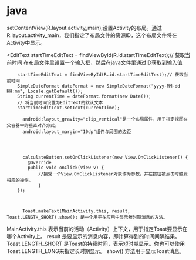 # java
setContentView(R.layout.activity_main);设置Activity的布局。通过R.layout.activity_main，我们指定了布局文件的资源ID，这个布局文件将在Activity中显示。


<EditText
        android:id="@+id/startTimeEditText"
        android:layout_width="match_parent"
        android:layout_height="wrap_content"
        android:hint="开始时间"
        android:inputType="datetime"/>
<EditText
startTimeEditText = findViewById(R.id.startTimeEditText);// 获取当前时间
在布局文件里设置一个输入框，然后在java文件里通过ID获取到输入值
          
          
        startTimeEditText = findViewById(R.id.startTimeEditText);// 获取当前时间
        SimpleDateFormat dateFormat = new SimpleDateFormat("yyyy-MM-dd HH:mm", Locale.getDefault());
        String currentTime = dateFormat.format(new Date());
        // 将当前时间设置为EditText的默认文本
        startTimeEditText.setText(currentTime);
          
          android:layout_gravity="clip_vertical"是一个布局属性，用于指定视图在父容器中的垂直对齐方式。
          android:layout_margin="10dp"组件与周围的边距
          
          
          
          
          calculateButton.setOnClickListener(new View.OnClickListener() {
            @Override
            public void onClick(View v) {
                //接受一个View.OnClickListener对象作为参数，并在按钮被点击时触发相应的操作。
                }
        });
          
          
          
          Toast.makeText(MainActivity.this, result, Toast.LENGTH_SHORT).show(); 是一个用于在应用中显示短时期消息的方法。
MainActivity.this 表示当前的活动（Activity）上下文，用于指定Toast要显示在哪个Activity上。
result 是要显示的消息内容，即计算得到的时间间隔结果。
Toast.LENGTH_SHORT 是Toast的持续时间，表示短时期显示。你也可以使用Toast.LENGTH_LONG来指定长时期显示。
show() 方法用于显示Toast消息。
          
          
          
          
          
          
          
